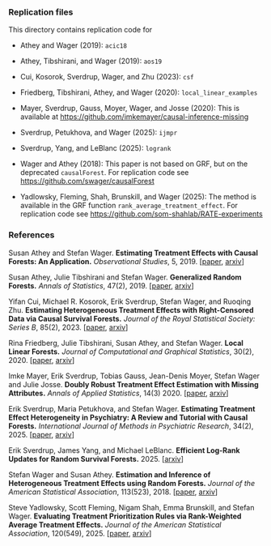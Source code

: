 ### Replication files

This directory contains replication code for

* Athey and Wager (2019): `acic18`

* Athey, Tibshirani, and Wager (2019): `aos19`

* Cui, Kosorok, Sverdrup, Wager, and Zhu (2023): `csf`

* Friedberg, Tibshirani, Athey, and Wager (2020): `local_linear_examples`

* Mayer, Sverdrup, Gauss, Moyer, Wager, and Josse (2020): This is available at https://github.com/imkemayer/causal-inference-missing

* Sverdrup, Petukhova, and Wager (2025): `ijmpr`

* Sverdrup, Yang, and LeBlanc (2025): `logrank`

* Wager and Athey (2018): This paper is not based on GRF, but on the deprecated `causalForest`. For replication code see https://github.com/swager/causalForest

* Yadlowsky, Fleming, Shah, Brunskill, and Wager (2025): The method is available in the GRF function `rank_average_treatment_effect`. For replication code see https://github.com/som-shahlab/RATE-experiments

### References

Susan Athey and Stefan Wager.
<b>Estimating Treatment Effects with Causal Forests: An Application.</b>
<i>Observational Studies</i>, 5, 2019.
[<a href="https://doi.org/10.1353/obs.2019.0001">paper</a>,
<a href="https://arxiv.org/abs/1902.07409">arxiv</a>]

Susan Athey, Julie Tibshirani and Stefan Wager.
<b>Generalized Random Forests.</b> <i>Annals of Statistics</i>, 47(2), 2019.
[<a href="https://projecteuclid.org/euclid.aos/1547197251">paper</a>,
<a href="https://arxiv.org/abs/1610.01271">arxiv</a>]

Yifan Cui, Michael R. Kosorok, Erik Sverdrup, Stefan Wager, and Ruoqing Zhu.
<b>Estimating Heterogeneous Treatment Effects with Right-Censored Data via Causal Survival Forests.</b>
<i>Journal of the Royal Statistical Society: Series B</i>, 85(2), 2023.
[<a href="https://doi.org/10.1093/jrsssb/qkac001">paper</a>,
<a href="https://arxiv.org/abs/2001.09887">arxiv</a>]

Rina Friedberg, Julie Tibshirani, Susan Athey, and Stefan Wager.
<b>Local Linear Forests.</b> <i>Journal of Computational and Graphical Statistics</i>, 30(2), 2020.
[<a href="https://www.tandfonline.com/doi/abs/10.1080/10618600.2020.1831930">paper</a>,
<a href="https://arxiv.org/abs/1807.11408">arxiv</a>]

Imke Mayer, Erik Sverdrup, Tobias Gauss, Jean-Denis Moyer, Stefan Wager and Julie Josse.
<b>Doubly Robust Treatment Effect Estimation with Missing Attributes.</b>
<i>Annals of Applied Statistics</i>, 14(3) 2020.
[<a href="https://projecteuclid.org/euclid.aoas/1600454872">paper</a>,
<a href="https://arxiv.org/pdf/1910.10624.pdf">arxiv</a>]

Erik Sverdrup, Maria Petukhova, and Stefan Wager.
<b>Estimating Treatment Effect Heterogeneity in Psychiatry: A Review and Tutorial with Causal Forests.</b>
<i>International Journal of Methods in Psychiatric Research</i>, 34(2), 2025.
[<a href="https://doi.org/10.1002/mpr.70015">paper</a>,
<a href="https://arxiv.org/abs/2409.01578">arxiv</a>]

Erik Sverdrup, James Yang, and Michael LeBlanc.
<b>Efficient Log-Rank Updates for Random Survival Forests.</b> 2025.
[<a href="https://arxiv.org/abs/2510.03665">arxiv</a>]

Stefan Wager and Susan Athey.
<b>Estimation and Inference of Heterogeneous Treatment Effects using Random Forests.</b>
<i>Journal of the American Statistical Association</i>, 113(523), 2018.
[<a href="https://www.tandfonline.com/eprint/v7p66PsDhHCYiPafTJwC/full">paper</a>,
<a href="https://arxiv.org/abs/1510.04342">arxiv</a>]

Steve Yadlowsky, Scott Fleming, Nigam Shah, Emma Brunskill, and Stefan Wager.
<b>Evaluating Treatment Prioritization Rules via Rank-Weighted Average Treatment Effects.</b>
<i>Journal of the American Statistical Association</i>, 120(549), 2025.
[<a href="https://doi.org/10.1080/01621459.2024.2393466">paper</a>,
<a href="https://arxiv.org/abs/2111.07966">arxiv</a>]
